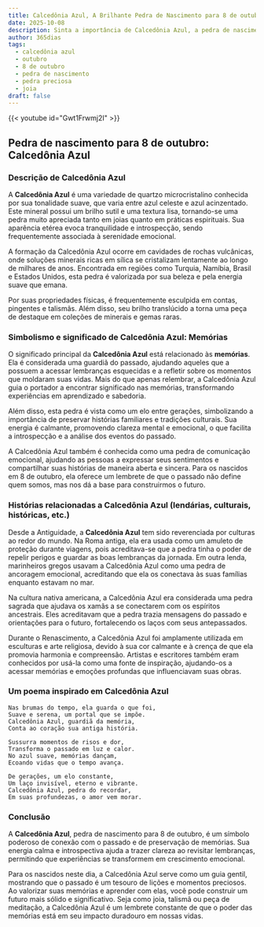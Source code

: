 ```yaml
---
title: Calcedônia Azul, A Brilhante Pedra de Nascimento para 8 de outubro
date: 2025-10-08
description: Sinta a importância de Calcedônia Azul, a pedra de nascimento de 8 de outubro que simboliza Memórias. Deixe que sua beleza e significado iluminem seu dia.
author: 365dias
tags:
  - calcedônia azul
  - outubro
  - 8 de outubro
  - pedra de nascimento
  - pedra preciosa
  - joia
draft: false
---
```


{{< youtube id="Gwt1Frwmj2I" >}}

## Pedra de nascimento para 8 de outubro: Calcedônia Azul

### Descrição de Calcedônia Azul

A **Calcedônia Azul** é uma variedade de quartzo microcristalino conhecida por sua tonalidade suave, que varia entre azul celeste e azul acinzentado. Este mineral possui um brilho sutil e uma textura lisa, tornando-se uma pedra muito apreciada tanto em joias quanto em práticas espirituais. Sua aparência etérea evoca tranquilidade e introspecção, sendo frequentemente associada à serenidade emocional.

A formação da Calcedônia Azul ocorre em cavidades de rochas vulcânicas, onde soluções minerais ricas em sílica se cristalizam lentamente ao longo de milhares de anos. Encontrada em regiões como Turquia, Namíbia, Brasil e Estados Unidos, esta pedra é valorizada por sua beleza e pela energia suave que emana.

Por suas propriedades físicas, é frequentemente esculpida em contas, pingentes e talismãs. Além disso, seu brilho translúcido a torna uma peça de destaque em coleções de minerais e gemas raras.

### Simbolismo e significado de Calcedônia Azul: Memórias

O significado principal da **Calcedônia Azul** está relacionado às **memórias**. Ela é considerada uma guardiã do passado, ajudando aqueles que a possuem a acessar lembranças esquecidas e a refletir sobre os momentos que moldaram suas vidas. Mais do que apenas relembrar, a Calcedônia Azul guia o portador a encontrar significado nas memórias, transformando experiências em aprendizado e sabedoria.

Além disso, esta pedra é vista como um elo entre gerações, simbolizando a importância de preservar histórias familiares e tradições culturais. Sua energia é calmante, promovendo clareza mental e emocional, o que facilita a introspecção e a análise dos eventos do passado.

A Calcedônia Azul também é conhecida como uma pedra de comunicação emocional, ajudando as pessoas a expressar seus sentimentos e compartilhar suas histórias de maneira aberta e sincera. Para os nascidos em 8 de outubro, ela oferece um lembrete de que o passado não define quem somos, mas nos dá a base para construirmos o futuro.

### Histórias relacionadas a Calcedônia Azul (lendárias, culturais, históricas, etc.)

Desde a Antiguidade, a **Calcedônia Azul** tem sido reverenciada por culturas ao redor do mundo. Na Roma antiga, ela era usada como um amuleto de proteção durante viagens, pois acreditava-se que a pedra tinha o poder de repelir perigos e guardar as boas lembranças da jornada. Em outra lenda, marinheiros gregos usavam a Calcedônia Azul como uma pedra de ancoragem emocional, acreditando que ela os conectava às suas famílias enquanto estavam no mar.

Na cultura nativa americana, a Calcedônia Azul era considerada uma pedra sagrada que ajudava os xamãs a se conectarem com os espíritos ancestrais. Eles acreditavam que a pedra trazia mensagens do passado e orientações para o futuro, fortalecendo os laços com seus antepassados.

Durante o Renascimento, a Calcedônia Azul foi amplamente utilizada em esculturas e arte religiosa, devido à sua cor calmante e à crença de que ela promovia harmonia e compreensão. Artistas e escritores também eram conhecidos por usá-la como uma fonte de inspiração, ajudando-os a acessar memórias e emoções profundas que influenciavam suas obras.

### Um poema inspirado em Calcedônia Azul

```
Nas brumas do tempo, ela guarda o que foi,  
Suave e serena, um portal que se impõe.  
Calcedônia Azul, guardiã da memória,  
Conta ao coração sua antiga história.

Sussurra momentos de risos e dor,  
Transforma o passado em luz e calor.  
No azul suave, memórias dançam,  
Ecoando vidas que o tempo avança.

De gerações, um elo constante,  
Um laço invisível, eterno e vibrante.  
Calcedônia Azul, pedra do recordar,  
Em suas profundezas, o amor vem morar.
```

### Conclusão

A **Calcedônia Azul**, pedra de nascimento para 8 de outubro, é um símbolo poderoso de conexão com o passado e de preservação de memórias. Sua energia calma e introspectiva ajuda a trazer clareza ao revisitar lembranças, permitindo que experiências se transformem em crescimento emocional.

Para os nascidos neste dia, a Calcedônia Azul serve como um guia gentil, mostrando que o passado é um tesouro de lições e momentos preciosos. Ao valorizar suas memórias e aprender com elas, você pode construir um futuro mais sólido e significativo. Seja como joia, talismã ou peça de meditação, a Calcedônia Azul é um lembrete constante de que o poder das memórias está em seu impacto duradouro em nossas vidas.